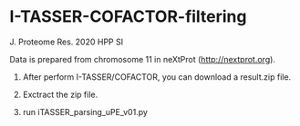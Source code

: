 # I-TASSER-COFACTOR-filtering
J. Proteome Res. 2020 HPP SI

Data is prepared from chromosome 11 in neXtProt (http://nextprot.org).

1. After perform I-TASSER/COFACTOR, you can download a result.zip file.

2. Exctract the zip file.

3. run iTASSER_parsing_uPE_v01.py

